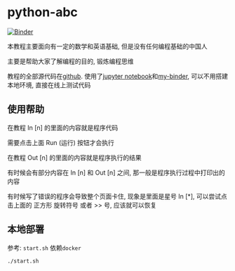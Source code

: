 # python-abc

[![Binder](https://mybinder.org/badge_logo.svg)](https://mybinder.org/v2/gh/jseagull/python-abc/master)

本教程主要面向有一定的数学和英语基础, 但是没有任何编程基础的中国人

主要是帮助大家了解编程的目的, 锻炼编程思维

教程的全部源代码在[github](https://github.com/jseagull/python-abc). 使用了[jupyter notebook](https://jupyter.org/)和[my-binder](https://mybinder.org/), 可以不用搭建本地环境, 直接在线上测试代码

## 使用帮助

在教程 In [n] 的里面的内容就是程序代码

需要点击上面 Run (运行) 按钮才会执行

在教程 Out [n] 的里面的内容就是程序执行的结果

有时候会有部分内容在 In [n] 和 Out [n] 之间, 那一般是程序执行过程中打印出的内容

有时候写了错误的程序会导致整个页面卡住, 现象是里面是星号 In [*],
可以尝试点击上面的 正方形 旋转符号 或者 >> 号, 应该就可以恢复

## 本地部署

参考: `start.sh`
依赖`docker`

`./start.sh`
